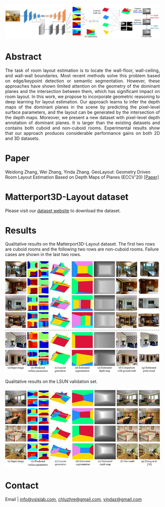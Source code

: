 
<img src="https://raw.githubusercontent.com/AyaseChihaya/AyaseChihaya.github.io/master/illustration.jpg" width="635">

# Abstract
<p align="justify">
The task of room layout estimation is to locate the wall-floor, wall-ceiling, and wall-wall boundaries. Most recent methods solve this problem based on edge/keypoint detection or semantic segmentation. However, these approaches have shown limited attention on the geometry of the dominant planes and the intersection between them, which has significant impact on room layout. In this work, we propose to incorporate geometric reasoning to deep learning for layout estimation. Our approach learns to infer the depth maps of the dominant planes in the scene by predicting the pixel-level surface parameters, and the layout can be generated by the intersection of the depth maps. Moreover, we present a new dataset with pixel-level depth annotation of dominant planes. It is larger than the existing datasets and contains both cuboid and non-cuboid rooms. Experimental results show that our approach produces considerable performance gains on both 2D and 3D datasets.
</p>

# Paper
Weidong Zhang, Wei Zhang, Yinda Zhang. GeoLayout: Geometry Driven Room Layout Estimation Based on Depth Maps of Planes (ECCV'20)
[[Paper]](https://raw.githubusercontent.com/AyaseChihaya/AyaseChihaya.github.io/master/2606.pdf)


# Matterport3D-Layout dataset
Please visit our [dataset website](https://vsislab.github.io/Matterport3D-Layout/) to download the dataset. 

# Results
Qualitative results on the Matterport3D-Layout dataset. The first two rows are cuboid rooms and the following two rows are non-cuboid rooms. Failure cases are shown in the last two rows.

<img src="https://raw.githubusercontent.com/AyaseChihaya/AyaseChihaya.github.io/master/res3d.jpg" width="625" >

Qualitative results on the LSUN validation set.

<img src="https://raw.githubusercontent.com/AyaseChihaya/AyaseChihaya.github.io/master/res2d.jpg" width="625" >


# Contact
Email | <info@vsislab.com>, <chluzhre@gmail.com>, <yindaz@gmail.com>
